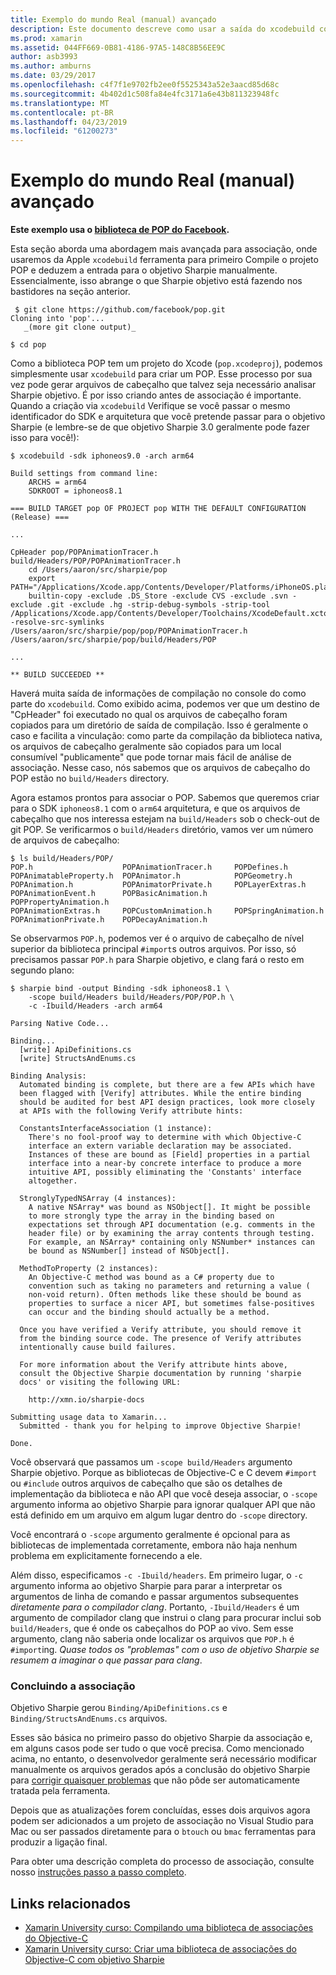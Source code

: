 ```yaml
---
title: Exemplo do mundo Real (manual) avançado
description: Este documento descreve como usar a saída do xcodebuild como entrada para o objetivo Sharpie, que fornece informações sobre o que o objetivo Sharpie faz nos bastidores.
ms.prod: xamarin
ms.assetid: 044FF669-0B81-4186-97A5-148C8B56EE9C
author: asb3993
ms.author: amburns
ms.date: 03/29/2017
ms.openlocfilehash: c4f7f1e9702fb2ee0f5525343a52e3aacd85d68c
ms.sourcegitcommit: 4b402d1c508fa84e4fc3171a6e43b811323948fc
ms.translationtype: MT
ms.contentlocale: pt-BR
ms.lasthandoff: 04/23/2019
ms.locfileid: "61200273"
---
```

# <a name="advanced-manual-real-world-example"></a>Exemplo do mundo Real (manual) avançado

**Este exemplo usa o [biblioteca de POP do Facebook](https://github.com/facebook/pop).**

Esta seção aborda uma abordagem mais avançada para associação, onde usaremos da Apple `xcodebuild` ferramenta para primeiro Compile o projeto POP e deduzem a entrada para o objetivo Sharpie manualmente. Essencialmente, isso abrange o que Sharpie objetivo está fazendo nos bastidores na seção anterior.

```
 $ git clone https://github.com/facebook/pop.git
Cloning into 'pop'...
   _(more git clone output)_

$ cd pop
```

Como a biblioteca POP tem um projeto do Xcode (`pop.xcodeproj`), podemos simplesmente usar `xcodebuild` para criar um POP. Esse processo por sua vez pode gerar arquivos de cabeçalho que talvez seja necessário analisar Sharpie objetivo. É por isso criando antes de associação é importante. Quando a criação via `xcodebuild` Verifique se você passar o mesmo identificador do SDK e arquitetura que você pretende passar para o objetivo Sharpie (e lembre-se de que objetivo Sharpie 3.0 geralmente pode fazer isso para você!):

```
$ xcodebuild -sdk iphoneos9.0 -arch arm64

Build settings from command line:
    ARCHS = arm64
    SDKROOT = iphoneos8.1
 
=== BUILD TARGET pop OF PROJECT pop WITH THE DEFAULT CONFIGURATION (Release) ===
 
...
 
CpHeader pop/POPAnimationTracer.h build/Headers/POP/POPAnimationTracer.h
    cd /Users/aaron/src/sharpie/pop
    export PATH="/Applications/Xcode.app/Contents/Developer/Platforms/iPhoneOS.platform/Developer/usr/bin:/Applications/Xcode.app/Contents/Developer/usr/bin:/Users/aaron/bin::/usr/local/bin:/usr/bin:/bin:/usr/sbin:/sbin:/opt/X11/bin:/usr/local/git/bin:/Users/aaron/.rvm/bin"
    builtin-copy -exclude .DS_Store -exclude CVS -exclude .svn -exclude .git -exclude .hg -strip-debug-symbols -strip-tool /Applications/Xcode.app/Contents/Developer/Toolchains/XcodeDefault.xctoolchain/usr/bin/strip -resolve-src-symlinks /Users/aaron/src/sharpie/pop/pop/POPAnimationTracer.h /Users/aaron/src/sharpie/pop/build/Headers/POP
 
...
 
** BUILD SUCCEEDED **
```

Haverá muita saída de informações de compilação no console do como parte do `xcodebuild`. Como exibido acima, podemos ver que um destino de "CpHeader" foi executado no qual os arquivos de cabeçalho foram copiados para um diretório de saída de compilação. Isso é geralmente o caso e facilita a vinculação: como parte da compilação da biblioteca nativa, os arquivos de cabeçalho geralmente são copiados para um local consumível "publicamente" que pode tornar mais fácil de análise de associação. Nesse caso, nós sabemos que os arquivos de cabeçalho do POP estão no `build/Headers` directory.

Agora estamos prontos para associar o POP. Sabemos que queremos criar para o SDK `iphoneos8.1` com o `arm64` arquitetura, e que os arquivos de cabeçalho que nos interessa estejam na `build/Headers` sob o check-out de git POP. Se verificarmos o `build/Headers` diretório, vamos ver um número de arquivos de cabeçalho:

```
$ ls build/Headers/POP/
POP.h                    POPAnimationTracer.h     POPDefines.h
POPAnimatableProperty.h  POPAnimator.h            POPGeometry.h
POPAnimation.h           POPAnimatorPrivate.h     POPLayerExtras.h
POPAnimationEvent.h      POPBasicAnimation.h      POPPropertyAnimation.h
POPAnimationExtras.h     POPCustomAnimation.h     POPSpringAnimation.h
POPAnimationPrivate.h    POPDecayAnimation.h
```

Se observarmos `POP.h`, podemos ver é o arquivo de cabeçalho de nível superior da biblioteca principal `#import`s outros arquivos. Por isso, só precisamos passar `POP.h` para Sharpie objetivo, e clang fará o resto em segundo plano:

```
$ sharpie bind -output Binding -sdk iphoneos8.1 \
    -scope build/Headers build/Headers/POP/POP.h \
    -c -Ibuild/Headers -arch arm64

Parsing Native Code...

Binding...
  [write] ApiDefinitions.cs
  [write] StructsAndEnums.cs

Binding Analysis:
  Automated binding is complete, but there are a few APIs which have
  been flagged with [Verify] attributes. While the entire binding
  should be audited for best API design practices, look more closely
  at APIs with the following Verify attribute hints:

  ConstantsInterfaceAssociation (1 instance):
    There's no fool-proof way to determine with which Objective-C
    interface an extern variable declaration may be associated.
    Instances of these are bound as [Field] properties in a partial
    interface into a near-by concrete interface to produce a more
    intuitive API, possibly eliminating the 'Constants' interface
    altogether.

  StronglyTypedNSArray (4 instances):
    A native NSArray* was bound as NSObject[]. It might be possible
    to more strongly type the array in the binding based on
    expectations set through API documentation (e.g. comments in the
    header file) or by examining the array contents through testing.
    For example, an NSArray* containing only NSNumber* instances can
    be bound as NSNumber[] instead of NSObject[].

  MethodToProperty (2 instances):
    An Objective-C method was bound as a C# property due to
    convention such as taking no parameters and returning a value (
    non-void return). Often methods like these should be bound as
    properties to surface a nicer API, but sometimes false-positives
    can occur and the binding should actually be a method.

  Once you have verified a Verify attribute, you should remove it
  from the binding source code. The presence of Verify attributes
  intentionally cause build failures.

  For more information about the Verify attribute hints above,
  consult the Objective Sharpie documentation by running 'sharpie
  docs' or visiting the following URL:

    http://xmn.io/sharpie-docs

Submitting usage data to Xamarin...
  Submitted - thank you for helping to improve Objective Sharpie!

Done.
```

Você observará que passamos um `-scope build/Headers` argumento Sharpie objetivo. Porque as bibliotecas de Objective-C e C devem `#import` ou `#include` outros arquivos de cabeçalho que são os detalhes de implementação da biblioteca e não API que você deseja associar, o `-scope` argumento informa ao objetivo Sharpie para ignorar qualquer API que não está definido em um arquivo em algum lugar dentro do `-scope` directory.

Você encontrará o `-scope` argumento geralmente é opcional para as bibliotecas de implementada corretamente, embora não haja nenhum problema em explicitamente fornecendo a ele.

Além disso, especificamos `-c -Ibuild/headers`. Em primeiro lugar, o `-c` argumento informa ao objetivo Sharpie para parar a interpretar os argumentos de linha de comando e passar argumentos subsequentes _diretamente para o compilador clang_. Portanto, `-Ibuild/Headers` é um argumento de compilador clang que instrui o clang para procurar inclui sob `build/Headers`, que é onde os cabeçalhos do POP ao vivo. Sem esse argumento, clang não saberia onde localizar os arquivos que `POP.h` é `#import`ing. _Quase todos os "problemas" com o uso de objetivo Sharpie se resumem a imaginar o que passar para clang_.

### <a name="completing-the-binding"></a>Concluindo a associação

Objetivo Sharpie gerou `Binding/ApiDefinitions.cs` e `Binding/StructsAndEnums.cs` arquivos.

Esses são básica no primeiro passo do objetivo Sharpie da associação e, em alguns casos pode ser tudo o que você precisa. Como mencionado acima, no entanto, o desenvolvedor geralmente será necessário modificar manualmente os arquivos gerados após a conclusão do objetivo Sharpie para [corrigir quaisquer problemas](~/cross-platform/macios/binding/objective-sharpie/platform/apidefinitions-structsandenums.md) que não pôde ser automaticamente tratada pela ferramenta.

Depois que as atualizações forem concluídas, esses dois arquivos agora podem ser adicionados a um projeto de associação no Visual Studio para Mac ou ser passados diretamente para o `btouch` ou `bmac` ferramentas para produzir a ligação final.

Para obter uma descrição completa do processo de associação, consulte nosso [instruções passo a passo completo](~/ios/platform/binding-objective-c/walkthrough.md).

## <a name="related-links"></a>Links relacionados

- [Xamarin University curso: Compilando uma biblioteca de associações do Objective-C](https://university.xamarin.com/classes/track/all#building-an-objective-c-bindings-library)
- [Xamarin University curso: Criar uma biblioteca de associações do Objective-C com objetivo Sharpie](https://university.xamarin.com/classes/track/all#build-an-objective-c-bindings-library-with-objective-sharpie)